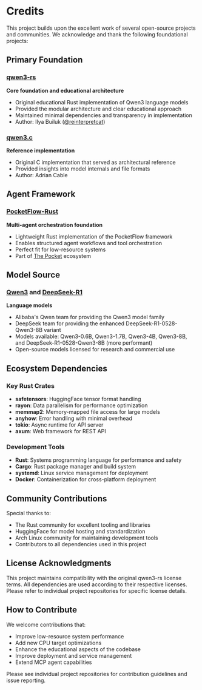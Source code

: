 # Credits

This project builds upon the excellent work of several open-source projects and communities. We acknowledge and thank the following foundational projects:

## Primary Foundation

### [qwen3-rs](https://github.com/reinterpretcat/qwen3-rs)
**Core foundation and educational architecture**
- Original educational Rust implementation of Qwen3 language models
- Provided the modular architecture and clear educational approach
- Maintained minimal dependencies and transparency in implementation
- Author: Ilya Builuk ([@reinterpretcat](https://github.com/reinterpretcat))

### [qwen3.c](https://github.com/adriancable/qwen3.c)
**Reference implementation**
- Original C implementation that served as architectural reference
- Provided insights into model internals and file formats
- Author: Adrian Cable

## Agent Framework

### [PocketFlow-Rust](https://github.com/The-Pocket/PocketFlow-Rust)
**Multi-agent orchestration foundation**
- Lightweight Rust implementation of the PocketFlow framework
- Enables structured agent workflows and tool orchestration
- Perfect fit for low-resource systems
- Part of [The Pocket](https://github.com/The-Pocket) ecosystem

## Model Source

### [Qwen3](https://huggingface.co/Qwen) and [DeepSeek-R1](https://huggingface.co/deepseek-ai/DeepSeek-R1-0528-Qwen3-8B)
**Language models**
- Alibaba's Qwen team for providing the Qwen3 model family
- DeepSeek team for providing the enhanced DeepSeek-R1-0528-Qwen3-8B variant
- Models available: Qwen3-0.6B, Qwen3-1.7B, Qwen3-4B, Qwen3-8B, and DeepSeek-R1-0528-Qwen3-8B (more performant)
- Open-source models licensed for research and commercial use

## Ecosystem Dependencies

### Key Rust Crates
- **safetensors**: HuggingFace tensor format handling
- **rayon**: Data parallelism for performance optimization  
- **memmap2**: Memory-mapped file access for large models
- **anyhow**: Error handling with minimal overhead
- **tokio**: Async runtime for API server
- **axum**: Web framework for REST API

### Development Tools
- **Rust**: Systems programming language for performance and safety
- **Cargo**: Rust package manager and build system
- **systemd**: Linux service management for deployment
- **Docker**: Containerization for cross-platform deployment

## Community Contributions

Special thanks to:
- The Rust community for excellent tooling and libraries
- HuggingFace for model hosting and standardization
- Arch Linux community for maintaining development tools
- Contributors to all dependencies used in this project

## License Acknowledgments

This project maintains compatibility with the original qwen3-rs license terms. All dependencies are used according to their respective licenses. Please refer to individual project repositories for specific license details.

## How to Contribute

We welcome contributions that:
- Improve low-resource system performance
- Add new CPU target optimizations
- Enhance the educational aspects of the codebase
- Improve deployment and service management
- Extend MCP agent capabilities

Please see individual project repositories for contribution guidelines and issue reporting.